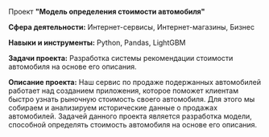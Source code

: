 Проект **"Модель определения стоимости автомобиля"**

**Сфера деятельности:** Интернет-сервисы, Интернет-магазины, Бизнес

**Навыки и инструменты:** Python, Pandas, LightGBM

**Задачи проекта:** Разработка системы рекомендации стоимости автомобиля на основе его описания.

**Описание проекта:** Наш сервис по продаже подержанных автомобилей работает над созданием приложения, которое поможет клиентам быстро узнать рыночную стоимость своего автомобиля. Для этого мы собираем и анализируем исторические данные о продажах автомобилей. Задачей данного проекта является разработка модели, способной определять стоимость автомобиля на основе его описания.
